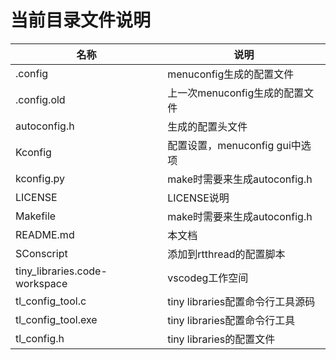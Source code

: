 # 当前目录文件说明

| 名称                          | 说明
| -                             | -
| .config                       | menuconfig生成的配置文件
| .config.old                   | 上一次menuconfig生成的配置文件
| autoconfig.h                  | 生成的配置头文件
| Kconfig                       | 配置设置，menuconfig gui中选项
| kconfig.py                    | make时需要来生成autoconfig.h
| LICENSE                       | LICENSE说明
| Makefile                      | make时需要来生成autoconfig.h
| README.md                     | 本文档
| SConscript                    | 添加到rtthread的配置脚本
| tiny_libraries.code-workspace | vscodeg工作空间
| tl_config_tool.c              | tiny libraries配置命令行工具源码
| tl_config_tool.exe            | tiny libraries配置命令行工具
| tl_config.h                   | tiny libraries的配置文件
